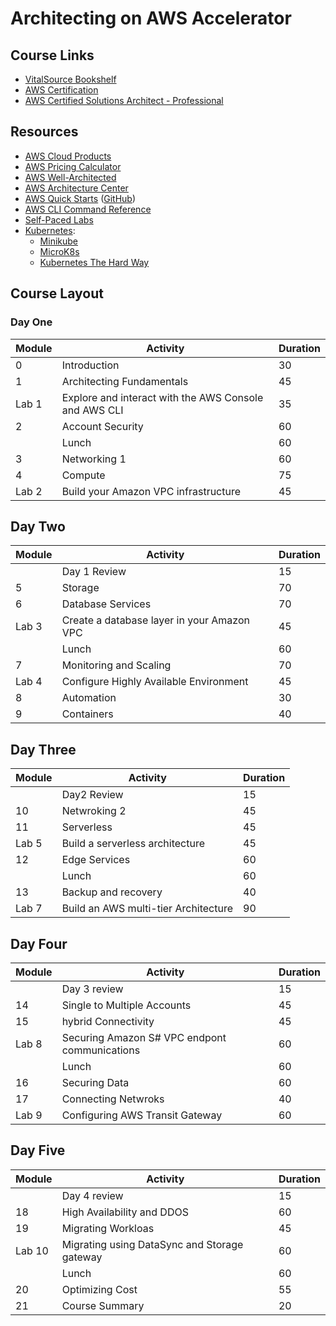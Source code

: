 # Architecting on AWS Accelerator

## Course Links

* [VitalSource Bookshelf](https://online.vitalsource.com)
* [AWS Certification](https://aws.amazon.com/certification/)
* [AWS Certified Solutions Architect - Professional](https://aws.amazon.com/certification/certified-solutions-architect-professional/)

## Resources

* [AWS Cloud Products](https://aws.amazon.com/products/)
* [AWS Pricing Calculator](https://calculator.aws/#/)
* [AWS Well-Architected](https://aws.amazon.com/architecture/well-architected/)
* [AWS Architecture Center](https://aws.amazon.com/architecture/)
* [AWS Quick Starts](https://aws.amazon.com/quickstart/) ([GitHub](https://github.com/aws-quickstart/))
* [AWS CLI Command Reference](https://docs.aws.amazon.com/cli/latest/index.html)
* [Self-Paced Labs](https://aws.amazon.com/training/self-paced-labs/)
* [Kubernetes](https://kubernetes.io/):
  * [Minikube](https://kubernetes.io/docs/tutorials/hello-minikube/)
  * [MicroK8s](https://microk8s.io/)
  * [Kubernetes The Hard Way](https://github.com/kelseyhightower/kubernetes-the-hard-way)
## Course Layout

### Day One

|Module|Activity|Duration|
|-|-|-|
|0|Introduction|30|
|1|Architecting Fundamentals|45|
|Lab 1|Explore and interact with the AWS Console and AWS CLI|35|
|2|Account Security|60|
| |Lunch |60|
|3|Networking 1|60|
|4|Compute|75|
|Lab 2|Build your Amazon VPC infrastructure|45|


## Day Two

|Module|Activity|Duration|
|-|-|-|
| | Day 1 Review|15|
|5|Storage|70|
|6|Database Services|70|
|Lab 3|Create a database layer in your Amazon VPC|45|
| |Lunch |60|
|7|Monitoring and Scaling|70|
|Lab 4|Configure Highly Available Environment|45|
|8|Automation|30|
|9|Containers|40|


## Day Three

|Module|Activity|Duration|
|-|-|-|
| |Day2 Review|15|
|10|Netwroking 2|45|
|11|Serverless|45|
|Lab 5|Build a serverless architecture|45|
|12|Edge Services|60|
| |Lunch|60|
|13|Backup and recovery|40|
|Lab 7|Build an AWS multi-tier Architecture|90|

## Day Four

|Module|Activity|Duration|
|-|-|-|
| |Day 3 review|15|
|14|Single to Multiple Accounts|45|
|15|hybrid Connectivity|45|
|Lab 8|Securing Amazon S# VPC endpont communications|60|
| |Lunch|60|
|16|Securing Data|60|
|17|Connecting Netwroks|40|
|Lab 9|Configuring AWS Transit Gateway|60|


## Day Five

|Module|Activity|Duration|
|-|-|-|
| |Day 4 review|15|
|18|High Availability and DDOS|60|
|19|Migrating Workloas|45|
|Lab 10|Migrating using DataSync and Storage gateway|60|
| |Lunch|60|
|20|Optimizing Cost|55|
|21|Course Summary|20|
